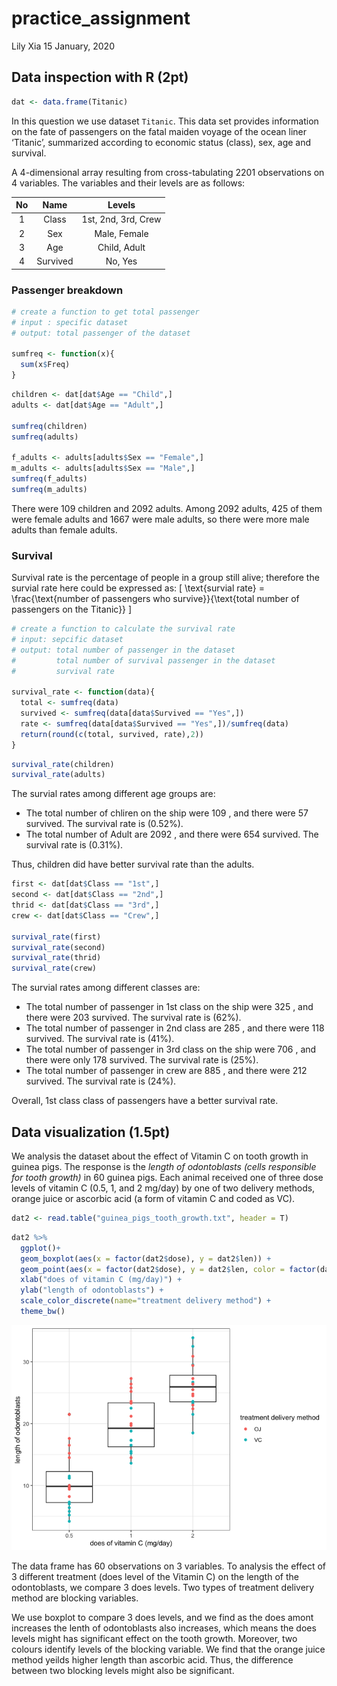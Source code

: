 practice\_assignment
================
Lily Xia
15 January, 2020

## Data inspection with R (2pt)

``` r
dat <- data.frame(Titanic)
```

In this question we use dataset `Titanic`. This data set provides
information on the fate of passengers on the fatal maiden voyage of the
ocean liner ‘Titanic’, summarized according to economic status (class),
sex, age and survival.

A 4-dimensional array resulting from cross-tabulating 2201 observations
on 4 variables. The variables and their levels are as follows:

| No |   Name   |       Levels        |
| :-: | :------: | :-----------------: |
| 1  |  Class   | 1st, 2nd, 3rd, Crew |
| 2  |   Sex    |    Male, Female     |
| 3  |   Age    |    Child, Adult     |
| 4  | Survived |       No, Yes       |

### Passenger breakdown

``` r
# create a function to get total passenger 
# input : specific dataset 
# output: total passenger of the dataset

sumfreq <- function(x){
  sum(x$Freq)
}
```

``` r
children <- dat[dat$Age == "Child",]
adults <- dat[dat$Age == "Adult",]

sumfreq(children)
sumfreq(adults)

f_adults <- adults[adults$Sex == "Female",]
m_adults <- adults[adults$Sex == "Male",]
sumfreq(f_adults)
sumfreq(m_adults)
```

There were 109 children and 2092 adults. Among 2092 adults, 425 of them
were female adults and 1667 were male adults, so there were more male
adults than female adults.

### Survival

Survival rate is the percentage of people in a group still alive;
therefore the survial rate here could be expressed as:
\[ \text{survial rate} = \frac{\text{number of passengers who survive}}{\text{total number of passengers on the Titanic}} \]

``` r
# create a function to calculate the survival rate
# input: sepcific dataset
# output: total number of passenger in the dataset
#         total number of survival passenger in the dataset
#         survival rate

survival_rate <- function(data){
  total <- sumfreq(data)
  survived <- sumfreq(data[data$Survived == "Yes",])
  rate <- sumfreq(data[data$Survived == "Yes",])/sumfreq(data)
  return(round(c(total, survived, rate),2))
}
```

``` r
survival_rate(children)
survival_rate(adults)
```

The survial rates among different age groups are:

  - The total number of chliren on the ship were 109 , and there were 57
    survived. The survival rate is \(0.52\%\).
  - The total number of Adult are 2092 , and there were 654 survived.
    The survival rate is \(0.31\%\).

Thus, children did have better survival rate than the adults.

``` r
first <- dat[dat$Class == "1st",]
second <- dat[dat$Class == "2nd",]
thrid <- dat[dat$Class == "3rd",]
crew <- dat[dat$Class == "Crew",]

survival_rate(first)
survival_rate(second)
survival_rate(thrid)
survival_rate(crew)
```

The survial rates among different classes are:

  - The total number of passenger in 1st class on the ship were 325 ,
    and there were 203 survived. The survival rate is \(62\%\).
  - The total number of passenger in 2nd class are 285 , and there were
    118 survived. The survival rate is \(41\%\).
  - The total number of passenger in 3rd class on the ship were 706 ,
    and there were only 178 survived. The survival rate is \(25\%\).
  - The total number of passenger in crew are 885 , and there were 212
    survived. The survival rate is \(24\%\).

Overall, 1st class class of passengers have a better survival rate.

## Data visualization (1.5pt)

We analysis the dataset about the effect of Vitamin C on tooth growth in
guinea pigs. The response is the *length of odontoblasts (cells
responsible for tooth growth)* in 60 guinea pigs. Each animal received
one of three dose levels of vitamin C (0.5, 1, and 2 mg/day) by one of
two delivery methods, orange juice or ascorbic acid (a form of vitamin C
and coded as VC).

``` r
dat2 <- read.table("guinea_pigs_tooth_growth.txt", header = T)
```

``` r
dat2 %>% 
  ggplot()+
  geom_boxplot(aes(x = factor(dat2$dose), y = dat2$len)) +
  geom_point(aes(x = factor(dat2$dose), y = dat2$len, color = factor(dat2$supp))) +
  xlab("does of vitamin C (mg/day)") +
  ylab("length of odontoblasts") +
  scale_color_discrete(name="treatment delivery method") +
  theme_bw()
```

![](practice_assignment_files/figure-gfm/unnamed-chunk-9-1.png)<!-- -->

The data frame has 60 observations on 3 variables. To analysis the
effect of 3 different treatment (does level of the Vitamin C) on the
length of the odontoblasts, we compare 3 does levels. Two types of
treatment delivery method are blocking variables.

We use boxplot to compare 3 does levels, and we find as the does amont
increases the lenth of odontoblasts also increases, which means the does
levels might has significant effect on the tooth growth. Moreover, two
colours identify levels of the blocking variable. We find that the
orange juice method yeilds higher length than ascorbic acid. Thus, the
difference between two blocking levels might also be significant.

